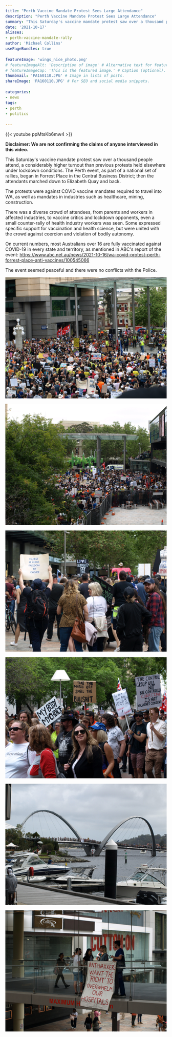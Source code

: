 ```yaml
---
title: "Perth Vaccine Mandate Protest Sees Large Attendance"
description: "Perth Vaccine Mandate Protest Sees Large Attendance"
summary: "This Saturday's vaccine mandate protest saw over a thousand people attend, a considerably higher turnout than previous protests held elsewhere under lockdown conditions."
date: '2021-10-17'
aliases:
- perth-vaccine-mandate-rally
author: 'Michael Collins'
usePageBundles: true

featureImage: 'wings_nice_photo.png'
# featureImageAlt: 'Description of image' # Alternative text for featured image.
# featureImageCap: 'This is the featured image.' # Caption (optional).
thumbnail: 'PA160110.JPG' # Image in lists of posts.
shareImage: 'PA160110.JPG' # For SEO and social media snippets.

categories:
- news
tags:
- perth
- politics

---
```


{{< youtube ppMtsKb6mw4 >}}

**Disclaimer: We are not confirming the claims of anyone interviewed in this video.**

This Saturday's vaccine mandate protest saw over a thousand people attend, a considerably higher turnout than previous protests held elsewhere under lockdown conditions. The Perth event, as part of a national set of rallies, began in Forrest Place in the Central Business District; then the attendants marched down to Elizabeth Quay and back.

The protests were against COVID vaccine mandates required to travel into WA, as well as mandates in industries such as healthcare, mining, construction.

There was a diverse crowd of attendees, from parents and workers in affected industries, to vaccine critics and lockdown opponents, even a small counter-rally of health industry workers was seen. Some expressed specific support for vaccination and health science, but were united with the crowd against coercion and violation of bodily autonomy.

On current numbers, most Australians over 16 are fully vaccinated against COVID-19 in every state and territory, as mentioned in ABC's report of the event:
https://www.abc.net.au/news/2021-10-16/wa-covid-protest-perth-forrest-place-anti-vaccines/100545066

The event seemed peaceful and there were no conflicts with the Police.

![The large crowd assembled in Forrest Place.](PA160033.JPG)

![Another shot of the initial gathering.](PA160036.JPG)

![A lot of attendees were from the nursing, mining and construction industries.](PA160055.JPG)

![The march to Elizabeth Quay begins.](PA160060.JPG)

![The large crowd filled up the bridge in Elizabeth Quay.](PA160083.JPG)

![A small counter-protest against anti-vaxxers was seen.](PA160046.JPG)